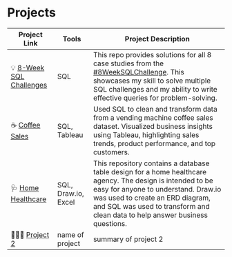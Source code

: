 # Projects

| Project Link | Tools | Project Description | 
|---|---|---|
| 💡 [8-Week SQL Challenges](https://github.com/lengvangz/8-Week-SQL-Challenge) | SQL | This repo provides solutions for all 8 case studies from the [#8WeekSQLChallenge](https://8weeksqlchallenge.com). This showcases my skill to solve multiple SQL challenges and my ability to write effective queries for problem-solving. | 
| ☕️ [Coffee Sales](https://github.com/lengvangz/Coffee-Sales) | SQL, Tableau | Used SQL to clean and transform data from a vending machine coffee sales dataset. Visualized business insights using Tableau, highlighting sales trends, product performance, and top customers.  |
| 🩺 [Home Healthcare](https://github.com/lengvangz/Home-Healthcare) | SQL, Draw.io, Excel | This repository contains a database table design for a home healthcare agency. The design is intended to be easy for anyone to understand. Draw.io was used to create an ERD diagram, and SQL was used to transform and clean data to help answer business questions.|
| 👩🏻‍⚕️ [Project 2](project2link) | name of project | summary of project 2 |

